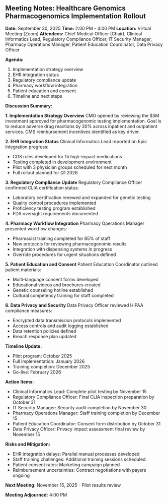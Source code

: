 ## Meeting Notes: Healthcare Genomics Pharmacogenomics Implementation Rollout

**Date:** September 30, 2025
**Time:** 2:00 PM - 4:00 PM
**Location:** Virtual Meeting (Zoom)
**Attendees:** Chief Medical Officer (Chair), Clinical Informatics Lead, Regulatory Compliance Officer, IT Security Manager, Pharmacy Operations Manager, Patient Education Coordinator, Data Privacy Officer

**Agenda:**
1. Implementation strategy overview
2. EHR integration status
3. Regulatory compliance update
4. Pharmacy workflow integration
5. Patient education and consent
6. Timeline and next steps

**Discussion Summary:**

**1. Implementation Strategy Overview**
CMO opened by reviewing the $5M investment approved for pharmacogenomic testing implementation. Goal is to reduce adverse drug reactions by 30% across inpatient and outpatient services. CMS reimbursement incentives identified as key driver.

**2. EHR Integration Status**
Clinical Informatics Lead reported on Epic integration progress:
- CDS rules developed for 15 high-impact medications
- Testing completed in development environment
- Pilot with 3 physician groups scheduled for next month
- Full rollout planned for Q1 2026

**3. Regulatory Compliance Update**
Regulatory Compliance Officer confirmed CLIA certification status:
- Laboratory certification renewed and expanded for genetic testing
- Quality control procedures implemented
- Proficiency testing program established
- FDA oversight requirements documented

**4. Pharmacy Workflow Integration**
Pharmacy Operations Manager presented workflow changes:
- Pharmacist training completed for 85% of staff
- New protocols for reviewing pharmacogenomic results
- Integration with dispensing systems in progress
- Override procedures for urgent situations defined

**5. Patient Education and Consent**
Patient Education Coordinator outlined patient materials:
- Multi-language consent forms developed
- Educational videos and brochures created
- Genetic counseling hotline established
- Cultural competency training for staff completed

**6. Data Privacy and Security**
Data Privacy Officer reviewed HIPAA compliance measures:
- Encrypted data transmission protocols implemented
- Access controls and audit logging established
- Data retention policies defined
- Breach response plan updated

**Timeline Update:**
- Pilot program: October 2025
- Full implementation: January 2026
- Training completion: December 2025
- Go-live: February 2026

**Action Items:**
- Clinical Informatics Lead: Complete pilot testing by November 15
- Regulatory Compliance Officer: Final CLIA inspection preparation by October 31
- IT Security Manager: Security audit completion by November 30
- Pharmacy Operations Manager: Staff training completion by December 15
- Patient Education Coordinator: Consent form distribution by October 31
- Data Privacy Officer: Privacy impact assessment final review by November 15

**Risks and Mitigation:**
- EHR integration delays: Parallel manual processes developed
- Staff training challenges: Additional training sessions scheduled
- Patient consent rates: Marketing campaign planned
- Reimbursement uncertainties: Contract negotiations with payers ongoing

**Next Meeting:** November 15, 2025 - Pilot results review

**Meeting Adjourned:** 4:00 PM
